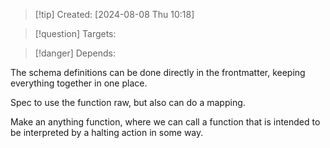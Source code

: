 
>[!tip] Created: [2024-08-08 Thu 10:18]

>[!question] Targets: 

>[!danger] Depends: 

The schema definitions can be done directly in the frontmatter, keeping everything together in one place.

Spec to use the function raw, but also can do a mapping.

Make an anything function, where we can call a function that is intended to be interpreted by a halting action in some way.

